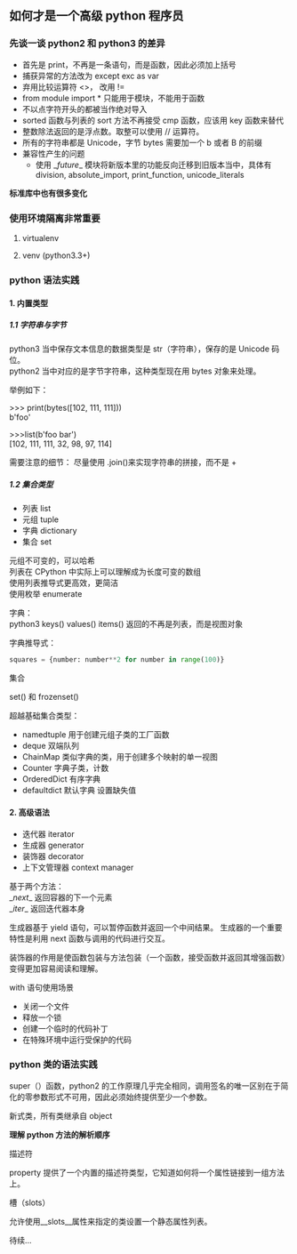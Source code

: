 ## 如何才是一个高级 python 程序员  


###  先谈一谈 python2 和 python3 的差异  

+ 首先是 print，不再是一条语句，而是函数，因此必须加上括号
+ 捕获异常的方法改为 except exc as var 
+ 弃用比较运算符 <>， 改用 != 
+ from module import * 只能用于模块，不能用于函数
+ 不以点字符开头的都被当作绝对导入
+ sorted 函数与列表的 sort 方法不再接受 cmp 函数，应该用 key 函数来替代
+ 整数除法返回的是浮点数。取整可以使用 // 运算符。
+ 所有的字符串都是 Unicode，字节 bytes 需要加一个 b 或者 B 的前缀
+ 兼容性产生的问题  
  * 使用 \__future__ 模块将新版本里的功能反向迁移到旧版本当中，具体有 division, absolute\_import, print\_function, unicode\_literals

**标准库中也有很多变化**


### 使用环境隔离非常重要

1. virtualenv

2. venv (python3.3+)


### python 语法实践

#### 1. 内置类型 

##### 1.1 字符串与字节

python3 当中保存文本信息的数据类型是 str（字符串），保存的是 Unicode 码位。  
python2 当中对应的是字节字符串，这种类型现在用 bytes 对象来处理。

举例如下：  

\>>> print(bytes([102, 111, 111]))  
b'foo'  

\>>>list(b'foo bar')  
[102, 111, 111, 32, 98, 97, 114]

需要注意的细节： 尽量使用 .join()来实现字符串的拼接，而不是 +  


##### 1.2 集合类型

+ 列表 list
+ 元组 tuple
+ 字典 dictionary
+ 集合 set

元组不可变的，可以哈希  
列表在 CPython 中实际上可以理解成为长度可变的数组  
使用列表推导式更高效，更简洁  
使用枚举 enumerate  

字典：  
python3 keys() values() items() 返回的不再是列表，而是视图对象  

字典推导式：  

```python
squares = {number: number**2 for number in range(100)}
```

集合  

set() 和 frozenset()  

超越基础集合类型：  

+ namedtuple 用于创建元组子类的工厂函数  
+ deque 双端队列
+ ChainMap 类似字典的类，用于创建多个映射的单一视图
+ Counter 字典子类，计数
+ OrderedDict 有序字典
+ defaultdict 默认字典  设置缺失值


#### 2. 高级语法

+ 迭代器 iterator
+ 生成器 generator
+ 装饰器 decorator
+ 上下文管理器 context manager  


基于两个方法：  
\__next__ 返回容器的下一个元素  
\__iter__ 返回迭代器本身  

生成器基于 yield 语句，可以暂停函数并返回一个中间结果。  生成器的一个重要特性是利用 next 函数与调用的代码进行交互。  

装饰器的作用是使函数包装与方法包装（一个函数，接受函数并返回其增强函数）变得更加容易阅读和理解。  

with 语句使用场景  

+ 关闭一个文件  
+ 释放一个锁
+ 创建一个临时的代码补丁
+ 在特殊环境中运行受保护的代码  

### python 类的语法实践   

super（）函数，python2 的工作原理几乎完全相同，调用签名的唯一区别在于简化的零参数形式不可用，因此必须始终提供至少一个参数。  

新式类，所有类继承自 object  

**理解 python 方法的解析顺序**  


描述符  

property 提供了一个内置的描述符类型，它知道如何将一个属性链接到一组方法上。  

槽（slots）  

允许使用\__slots__属性来指定的类设置一个静态属性列表。  

待续...







